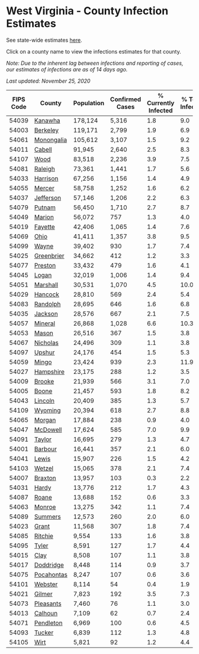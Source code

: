 # West Virginia - County Infection Estimates

See state-wide estimates [here](/infections/us-wv).

Click on a county name to view the infections estimates for that county.

*Note: Due to the inherent lag between infections and reporting of cases, our estimates of infections are as of 14 days ago.*

*Last updated: November 25, 2020*

|   FIPS Code |                   County |   Population |   Confirmed Cases |   % Currently Infected |   % Total Infected |
|-------------|--------------------------|--------------|-------------------|------------------------|--------------------|
|       54039 |       [Kanawha](kanawha) |      178,124 |             5,316 |                    1.8 |                9.0 |
|       54003 |     [Berkeley](berkeley) |      119,171 |             2,799 |                    1.9 |                6.9 |
|       54061 | [Monongalia](monongalia) |      105,612 |             3,107 |                    1.5 |                9.2 |
|       54011 |         [Cabell](cabell) |       91,945 |             2,640 |                    2.5 |                8.3 |
|       54107 |             [Wood](wood) |       83,518 |             2,236 |                    3.9 |                7.5 |
|       54081 |       [Raleigh](raleigh) |       73,361 |             1,441 |                    1.7 |                5.6 |
|       54033 |     [Harrison](harrison) |       67,256 |             1,156 |                    1.4 |                4.9 |
|       54055 |         [Mercer](mercer) |       58,758 |             1,252 |                    1.6 |                6.2 |
|       54037 |   [Jefferson](jefferson) |       57,146 |             1,206 |                    2.2 |                6.3 |
|       54079 |         [Putnam](putnam) |       56,450 |             1,710 |                    2.7 |                8.7 |
|       54049 |         [Marion](marion) |       56,072 |               757 |                    1.3 |                4.0 |
|       54019 |       [Fayette](fayette) |       42,406 |             1,065 |                    1.4 |                7.6 |
|       54069 |             [Ohio](ohio) |       41,411 |             1,357 |                    3.8 |                9.5 |
|       54099 |           [Wayne](wayne) |       39,402 |               930 |                    1.7 |                7.4 |
|       54025 | [Greenbrier](greenbrier) |       34,662 |               412 |                    1.2 |                3.3 |
|       54077 |       [Preston](preston) |       33,432 |               479 |                    1.6 |                4.1 |
|       54045 |           [Logan](logan) |       32,019 |             1,006 |                    1.4 |                9.4 |
|       54051 |     [Marshall](marshall) |       30,531 |             1,070 |                    4.5 |               10.0 |
|       54029 |       [Hancock](hancock) |       28,810 |               569 |                    2.4 |                5.4 |
|       54083 |     [Randolph](randolph) |       28,695 |               646 |                    1.6 |                6.8 |
|       54035 |       [Jackson](jackson) |       28,576 |               667 |                    2.1 |                7.5 |
|       54057 |       [Mineral](mineral) |       26,868 |             1,028 |                    6.6 |               10.3 |
|       54053 |           [Mason](mason) |       26,516 |               367 |                    1.5 |                3.8 |
|       54067 |     [Nicholas](nicholas) |       24,496 |               309 |                    1.1 |                3.8 |
|       54097 |         [Upshur](upshur) |       24,176 |               454 |                    1.5 |                5.3 |
|       54059 |           [Mingo](mingo) |       23,424 |               939 |                    2.3 |               11.9 |
|       54027 |   [Hampshire](hampshire) |       23,175 |               288 |                    1.2 |                3.5 |
|       54009 |         [Brooke](brooke) |       21,939 |               566 |                    3.1 |                7.0 |
|       54005 |           [Boone](boone) |       21,457 |               593 |                    1.8 |                8.2 |
|       54043 |       [Lincoln](lincoln) |       20,409 |               385 |                    1.3 |                5.7 |
|       54109 |       [Wyoming](wyoming) |       20,394 |               618 |                    2.7 |                8.8 |
|       54065 |         [Morgan](morgan) |       17,884 |               238 |                    0.9 |                4.0 |
|       54047 |     [McDowell](mcdowell) |       17,624 |               585 |                    7.0 |                9.9 |
|       54091 |         [Taylor](taylor) |       16,695 |               279 |                    1.3 |                4.7 |
|       54001 |       [Barbour](barbour) |       16,441 |               357 |                    2.1 |                6.0 |
|       54041 |           [Lewis](lewis) |       15,907 |               226 |                    1.5 |                4.2 |
|       54103 |         [Wetzel](wetzel) |       15,065 |               378 |                    2.1 |                7.4 |
|       54007 |       [Braxton](braxton) |       13,957 |               103 |                    0.3 |                2.2 |
|       54031 |           [Hardy](hardy) |       13,776 |               212 |                    1.7 |                4.3 |
|       54087 |           [Roane](roane) |       13,688 |               152 |                    0.6 |                3.3 |
|       54063 |         [Monroe](monroe) |       13,275 |               342 |                    1.1 |                7.4 |
|       54089 |       [Summers](summers) |       12,573 |               260 |                    2.0 |                6.0 |
|       54023 |           [Grant](grant) |       11,568 |               307 |                    1.8 |                7.4 |
|       54085 |       [Ritchie](ritchie) |        9,554 |               133 |                    1.6 |                3.8 |
|       54095 |           [Tyler](tyler) |        8,591 |               127 |                    1.7 |                4.4 |
|       54015 |             [Clay](clay) |        8,508 |               107 |                    1.1 |                3.8 |
|       54017 |   [Doddridge](doddridge) |        8,448 |               114 |                    0.9 |                3.7 |
|       54075 | [Pocahontas](pocahontas) |        8,247 |               107 |                    0.6 |                3.6 |
|       54101 |       [Webster](webster) |        8,114 |                54 |                    0.4 |                1.9 |
|       54021 |         [Gilmer](gilmer) |        7,823 |               192 |                    3.5 |                7.3 |
|       54073 |   [Pleasants](pleasants) |        7,460 |                76 |                    1.1 |                3.0 |
|       54013 |       [Calhoun](calhoun) |        7,109 |                62 |                    0.7 |                2.4 |
|       54071 |   [Pendleton](pendleton) |        6,969 |               100 |                    0.6 |                4.5 |
|       54093 |         [Tucker](tucker) |        6,839 |               112 |                    1.3 |                4.8 |
|       54105 |             [Wirt](wirt) |        5,821 |                92 |                    1.2 |                4.4 |
